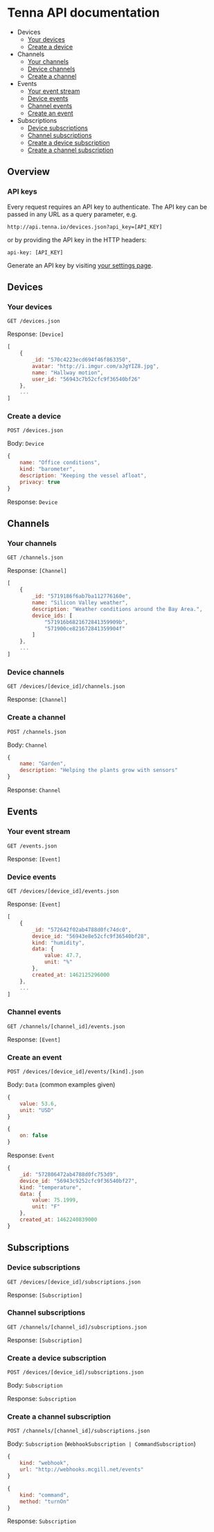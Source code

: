 # Tenna API documentation

* Devices
    * [Your devices](#your-devices)
    * [Create a device](#create-a-device)
* Channels
    * [Your channels](#your-channels)
    * [Device channels](#device-channels)
    * [Create a channel](#create-a-channel)
* Events
    * [Your event stream](#your-event-stream)
    * [Device events](#device-events)
    * [Channel events](#channel-events)
    * [Create an event](#create-an-event)
* Subscriptions
    * [Device subscriptions](#device-subscriptions)
    * [Channel subscriptions](#channel-subscriptions)
    * [Create a device subscription](#create-a-device-subscription)
    * [Create a channel subscription](#create-a-channel-subscription)

## Overview

### API keys

Every request requires  an API key to authenticate. The API key can be passed in any URL as a query parameter, e.g.

    http://api.tenna.io/devices.json?api_key=[API_KEY]
    
or by providing the API key in the HTTP headers:

    api-key: [API_KEY]

Generate an API key by visiting [your settings page](http://api.tenna.io/settings).

## Devices

### Your devices

    GET /devices.json

Response: `[Device]`

```javascript
[
    {
        _id: "570c4223ecd694f46f863350",
        avatar: "http://i.imgur.com/aJgYIZ8.jpg",
        name: "Hallway motion",
        user_id: "56943c7b52cfc9f36540bf26"
    },
    ...
]
```

### Create a device

    POST /devices.json

Body: `Device`

```javascript
{
    name: "Office conditions",
    kind: "barometer",
    description: "Keeping the vessel afloat",
    privacy: true
}
```

Response: `Device`

## Channels

### Your channels

    GET /channels.json

Response: `[Channel]`

```javascript
[
    {
        _id: "5719186f6ab7ba112776160e",
        name: "Silicon Valley weather",
        description: "Weather conditions around the Bay Area.",
        device_ids: [
            "571916b6821672841359909b",
            "571900ce821672841359904f"
        ]
    },
    ...
]
```

### Device channels

    GET /devices/[device_id]/channels.json

Response: `[Channel]`

### Create a channel

    POST /channels.json

Body: `Channel`

```javascript
{
    name: "Garden",
    description: "Helping the plants grow with sensors"
}
```

Response: `Channel`

## Events

### Your event stream

    GET /events.json

Response: `[Event]`

### Device events

    GET /devices/[device_id]/events.json

Response: `[Event]`

```javascript
[
    {
        _id: "572642f02ab4788d0fc74dc0",
        device_id: "56943e8e52cfc9f36540bf28",
        kind: "humidity",
        data: {
            value: 47.7,
            unit: "%"
        },
        created_at: 1462125296000
    },
    ...
]
```

### Channel events

    GET /channels/[channel_id]/events.json

Response: `[Event]`

### Create an event

    POST /devices/[device_id]/events/[kind].json

Body: `Data` (common examples given)

```javascript
{
    value: 53.6,
    unit: "USD"
}
```

```javascript
{
    on: false
}
```

Response: `Event`

```javascript
{
    _id: "572806472ab4788d0fc753d9",
    device_id: "56943c9252cfc9f36540bf27",
    kind: "temperature",
    data: {
        value: 75.1999,
        unit: "F"
    },
    created_at: 1462240839000
}
```

## Subscriptions

### Device subscriptions

    GET /devices/[device_id]/subscriptions.json

Response: `[Subscription]`

### Channel subscriptions

    GET /channels/[channel_id]/subscriptions.json

Response: `[Subscription]`

### Create a device subscription

    POST /devices/[device_id]/subscriptions.json

Body: `Subscription`

Response: `Subscription`

### Create a channel subscription

    POST /channels/[channel_id]/subscriptions.json

Body: `Subscription` (`WebhookSubscription | CommandSubscription`)

```javascript
{
    kind: "webhook",
    url: "http://webhooks.mcgill.net/events"
}
```

```javascript
{
    kind: "command",
    method: "turnOn"
}
```

Response: `Subscription`
